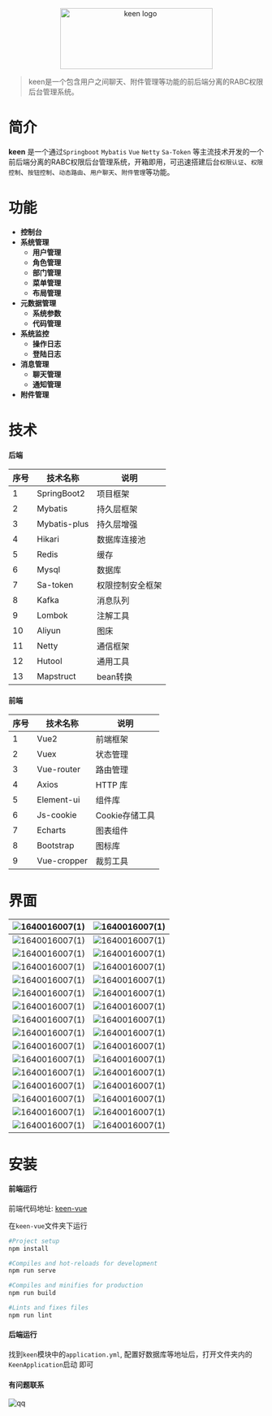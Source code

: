 <p align="center">
    <a href="#" target="_blank" rel="noopener noreferrer">
        <img width="300" height="120" src="https://github.com/SinceNovember/media/blob/master/images/keen/logo.svg" alt="keen logo" />
    </a>
</p>


> keen是一个包含用户之间聊天、附件管理等功能的前后端分离的RABC权限后台管理系统。

# 简介

**keen** 是一个通过`Springboot` `Mybatis` `Vue` `Netty` `Sa-Token` 等主流技术开发的一个前后端分离的RABC权限后台管理系统，开箱即用，可迅速搭建后台`权限认证`、`权限控制`、`按钮控制`、`动态路由`、`用户聊天`、`附件管理`等功能。


# 功能

- **控制台**
- **系统管理**
  - **用户管理**
  - **角色管理**
  - **部门管理**
  - **菜单管理**
  - **布局管理**
- **元数据管理**
  - **系统参数**
  - **代码管理**
- **系统监控**
  - **操作日志**
  - **登陆日志**
- **消息管理**
  - **聊天管理**
  - **通知管理**
- **附件管理**


# 技术

#### 后端

| 序号 | 技术名称     | 说明             |
| ---- | ------------ | ---------------- |
| 1    | SpringBoot2  | 项目框架         |
| 2    | Mybatis      | 持久层框架       |
| 3    | Mybatis-plus | 持久层增强       |
| 4    | Hikari       | 数据库连接池     |
| 5    | Redis        | 缓存             |
| 6    | Mysql        | 数据库           |
| 7    | Sa-token     | 权限控制安全框架 |
| 8    | Kafka        | 消息队列         |
| 9    | Lombok       | 注解工具         |
| 10   | Aliyun       | 图床             |
| 11   | Netty        | 通信框架         |
| 12   | Hutool       | 通用工具         |
| 13   | Mapstruct    | bean转换         |

#### 前端

| 序号 | 技术名称    | 说明           |
| ---- | ----------- | -------------- |
| 1    | Vue2        | 前端框架       |
| 2    | Vuex        | 状态管理       |
| 3    | Vue-router  | 路由管理       |
| 4    | Axios       | HTTP 库        |
| 5    | Element-ui  | 组件库         |
| 6    | Js-cookie   | Cookie存储工具 |
| 7    | Echarts     | 图表组件       |
| 8    | Bootstrap   | 图标库         |
| 9    | Vue-cropper | 裁剪工具       |


# 界面

| ![1640016007(1)](https://github.com/SinceNovember/media/blob/master/images/keen/0-1.png)  | ![1640016007(1)](https://github.com/SinceNovember/media/blob/master/images/keen/0-2.png)  |
|-------------------------------------------------------------------------------------------|-------------------------------------------------------------------------------------------|
| ![1640016007(1)](https://github.com/SinceNovember/media/blob/master/images/keen/1-1.png)  | ![1640016007(1)](https://github.com/SinceNovember/media/blob/master/images/keen/1-2.png)  |
| ![1640016007(1)](https://github.com/SinceNovember/media/blob/master/images/keen/2-1.png)  | ![1640016007(1)](https://github.com/SinceNovember/media/blob/master/images/keen/2-2.png)  |
| ![1640016007(1)](https://github.com/SinceNovember/media/blob/master/images/keen/3-1.png)  | ![1640016007(1)](https://github.com/SinceNovember/media/blob/master/images/keen/3-2.png)  |
| ![1640016007(1)](https://github.com/SinceNovember/media/blob/master/images/keen/4-1.png)  | ![1640016007(1)](https://github.com/SinceNovember/media/blob/master/images/keen/4-2.png)  |
| ![1640016007(1)](https://github.com/SinceNovember/media/blob/master/images/keen/5-1.png)  | ![1640016007(1)](https://github.com/SinceNovember/media/blob/master/images/keen/5-2.png)  |
| ![1640016007(1)](https://github.com/SinceNovember/media/blob/master/images/keen/6-1.png)  | ![1640016007(1)](https://github.com/SinceNovember/media/blob/master/images/keen/6-2.png)  |
| ![1640016007(1)](https://github.com/SinceNovember/media/blob/master/images/keen/14-1.png) | ![1640016007(1)](https://github.com/SinceNovember/media/blob/master/images/keen/14-2.png) |
| ![1640016007(1)](https://github.com/SinceNovember/media/blob/master/images/keen/15-1.png) | ![1640016007(1)](https://github.com/SinceNovember/media/blob/master/images/keen/15-2.png) |
| ![1640016007(1)](https://github.com/SinceNovember/media/blob/master/images/keen/7-1.png)  | ![1640016007(1)](https://github.com/SinceNovember/media/blob/master/images/keen/7-2.png)  |
| ![1640016007(1)](https://github.com/SinceNovember/media/blob/master/images/keen/8-1.png)  | ![1640016007(1)](https://github.com/SinceNovember/media/blob/master/images/keen/8-2.png)  |
| ![1640016007(1)](https://github.com/SinceNovember/media/blob/master/images/keen/9-1.png)  | ![1640016007(1)](https://github.com/SinceNovember/media/blob/master/images/keen/9-2.png)  |
| ![1640016007(1)](https://github.com/SinceNovember/media/blob/master/images/keen/10-1.png) | ![1640016007(1)](https://github.com/SinceNovember/media/blob/master/images/keen/10-2.png) |
| ![1640016007(1)](https://github.com/SinceNovember/media/blob/master/images/keen/11-1.png) | ![1640016007(1)](https://github.com/SinceNovember/media/blob/master/images/keen/11-2.png) |
| ![1640016007(1)](https://github.com/SinceNovember/media/blob/master/images/keen/12-1.png) | ![1640016007(1)](https://github.com/SinceNovember/media/blob/master/images/keen/12-2.png) |
| ![1640016007(1)](https://github.com/SinceNovember/media/blob/master/images/keen/13-1.png) | ![1640016007(1)](https://github.com/SinceNovember/media/blob/master/images/keen/13-2.png) |


# 安装

#### 前端运行
前端代码地址: [keen-vue](https://github.com/SinceNovember/keen-vue)

在`keen-vue`文件夹下运行

``` bash
#Project setup
npm install

#Compiles and hot-reloads for development
npm run serve

#Compiles and minifies for production
npm run build

#Lints and fixes files
npm run lint
```

#### 后端运行

找到`keen`模块中的`application.yml`, 配置好数据库等地址后，打开文件夹内的`KeenApplication`启动 即可

#### 有问题联系
![qq](https://github.com/SinceNovember/media/blob/master/images/keen/1686121501323_temp_qrcode_share_9993.png) 

